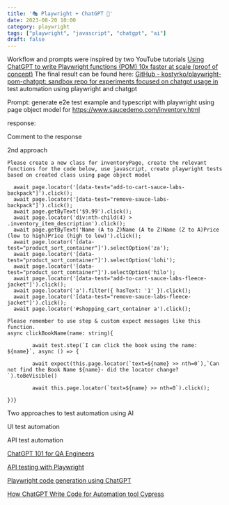 ```yaml
---
title: '🎭 Playwright + ChatGPT 🤖'
date: 2023-08-20 10:00
category: playwright
tags: ["playwright", "javascript", "chatgpt", "ai"]
draft: false
---
```


Workflow and prompts were inspired by two YouTube tutorials
[Using ChatGPT to write Playwright functions (POM) 10x faster at scale (proof of concept)](https://www.youtube.com/watch?v=8WTD26DA690)
The final result can be found here: [GitHub - kostyrko/playwright-pom-chatgpt: sandbox repo for experiments focused on chatgpt usage in](https://github.com/kostyrko/playwright-pom-chatgpt)
test automation using playwright and chatgpt


Prompt: generate e2e test example and typescript with playwright using page object model for
https://www.saucedemo.com/inventory.html

response: 

Comment to the response


2nd approach
```
Please create a new class for inventoryPage, create the relevant functions for the code below, use javascript, create playwright tests based on created class using page object model

  await page.locator('[data-test="add-to-cart-sauce-labs-backpack"]').click();
  await page.locator('[data-test="remove-sauce-labs-backpack"]').click();
  await page.getByText('$9.99').click();
  await page.locator('div:nth-child(4) > .inventory_item_description').click();
  await page.getByText('Name (A to Z)Name (A to Z)Name (Z to A)Price (low to high)Price (high to low)').click();
  await page.locator('[data-test="product_sort_container"]').selectOption('za');
  await page.locator('[data-test="product_sort_container"]').selectOption('lohi');
  await page.locator('[data-test="product_sort_container"]').selectOption('hilo');
‍  await page.locator('[data-test="add-to-cart-sauce-labs-fleece-jacket"]').click();
  await page.locator('a').filter({ hasText: '1' }).click();
  await page.locator('[data-test="remove-sauce-labs-fleece-jacket"]').click();
  await page.locator('#shopping_cart_container a').click();

Please remember to use step & custom expect messages like this function. 
async clickBookName(name: string){

        await test.step(`I can click the book using the name: ${name}`, async () => {

        await expect(this.page.locator(`text=${name} >> nth=0`),`Can not find the Book Name ${name}- did the locator change?`).toBeVisible()

        await this.page.locator(`text=${name} >> nth=0`).click();

})}
```

Two approaches to test automation using AI

UI test automation

API test automation

[ChatGPT 101 for QA Engineers](https://medium.com/adessoturkey/chatgpt-101-for-qa-engineers-a6945e5629fa)

[API testing with Playwright](https://shiv-jirwankar.medium.com/api-testing-with-playwright-2570021ed9b2)

[Playwright code generation using ChatGPT](https://shiv-jirwankar.medium.com/playwright-code-generation-using-chatgpt-7e7231c663d2)

[How ChatGPT Write Code for Automation tool Cypress](https://kailash-pathak.medium.com/how-chatgpt-generate-code-for-automation-tool-cypress-79859f499a1e)
